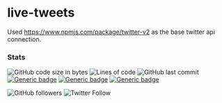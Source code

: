 # live-tweets
Used https://www.npmjs.com/package/twitter-v2 as the base twitter api connection.

### Stats
![GitHub code size in bytes](https://img.shields.io/github/languages/code-size/cryancaire/live-tweets?style=plastic)
![Lines of code](https://img.shields.io/tokei/lines/github/cryancaire/live-tweets?style=plastic)
![GitHub last commit](https://img.shields.io/github/last-commit/cryancaire/live-tweets?style=plastic)
[![Generic badge](https://img.shields.io/badge/Language-Javascript-yellow.svg?syle=plastic)](https://shields.io/)
[![Generic badge](https://img.shields.io/badge/Language-CSS-blue.svg?syle=plastic)](https://shields.io/)
[![Generic badge](https://img.shields.io/badge/Language-HTML-orange.svg?syle=plastic)](https://shields.io/)

![GitHub followers](https://img.shields.io/github/followers/cryancaire?style=social)
![Twitter Follow](https://img.shields.io/twitter/follow/cryancaire?style=social)
